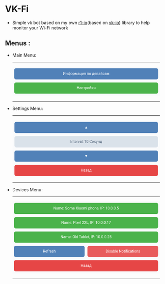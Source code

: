 # VK-Fi

- Simple vk bot based on my own [r1-io](based on [vk-io]) library to help monitor your Wi-Fi network

## Menus :

- Main Menu:
  <hr>

  ![vk1](img/keyboard_screen_main_menu.png)
  <hr>

- Settings Menu:
  <hr>

  ![vk2](img/keyboard_screen_settings_menu.png)
  <hr>

- Devices Menu:
  <hr>

  ![vk3](img/keyboard_screen_devices_menu.png)
  <hr>

[r1-io]: https://github.com/stercoris/r1-io
[vk-io]: https://github.com/negezor/vk-io
